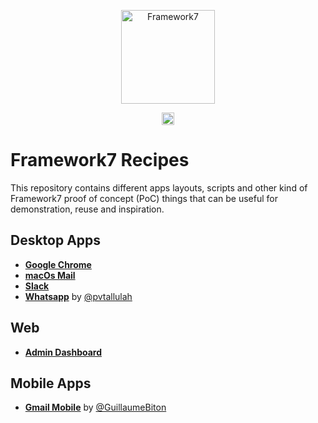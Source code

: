 <p align="center"><a href="https://framework7.io" target="_blank" rel="noopener noreferrer"><img width="150" src="https://cdn.framework7.io/i/logo.svg" alt="Framework7"></a></p>

<p align="center">
  <a href="https://www.patreon.com/vladimirkharlampidi"><img src="https://cdn.framework7.io/i/support-badge.png" height="20"></a>
</p>

# Framework7 Recipes

This repository contains different apps layouts, scripts and other kind of Framework7 proof of concept (PoC) things that can be useful for demonstration, reuse and inspiration.

## Desktop Apps

* **[Google Chrome](./google-chrome-desktop/)**
* **[macOs Mail](./macos-mail/)**
* **[Slack](./slack-desktop/)**
* **[Whatsapp](./whatsapp-desktop/)** by [@pvtallulah](https://github.com/pvtallulah)

## Web

* **[Admin Dashboard](./admin-dashboard/)**

## Mobile Apps

* **[Gmail Mobile](./gmail-mobile/)** by [@GuillaumeBiton](https://github.com/GuillaumeBiton)

